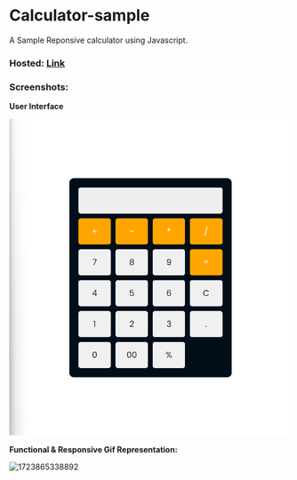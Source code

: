 # Calculator-sample

A Sample Reponsive calculator using Javascript.

### Hosted: [Link](https://calculator-sample.onrender.com/)

### **Screenshots**:

**User Interface**

![1723864867534](image/README/1723864867534.png)


**Functional & Responsive Gif Representation:**

![1723865338892](image/README/1723865338892.png)
